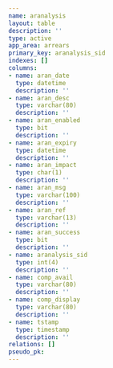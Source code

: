 ```yaml
---
name: aranalysis
layout: table
description: ''
type: active
app_area: arrears
primary_key: aranalysis_sid
indexes: []
columns:
- name: aran_date
  type: datetime
  description: ''
- name: aran_desc
  type: varchar(80)
  description: ''
- name: aran_enabled
  type: bit
  description: ''
- name: aran_expiry
  type: datetime
  description: ''
- name: aran_impact
  type: char(1)
  description: ''
- name: aran_msg
  type: varchar(100)
  description: ''
- name: aran_ref
  type: varchar(13)
  description: ''
- name: aran_success
  type: bit
  description: ''
- name: aranalysis_sid
  type: int(4)
  description: ''
- name: comp_avail
  type: varchar(80)
  description: ''
- name: comp_display
  type: varchar(80)
  description: ''
- name: tstamp
  type: timestamp
  description: ''
relations: []
pseudo_pk: 
---
```


